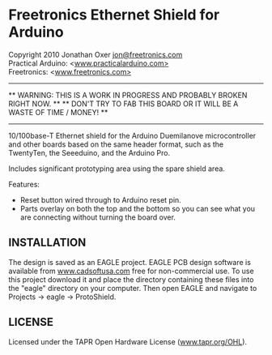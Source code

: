 Freetronics Ethernet Shield for Arduino
=======================================
Copyright 2010 Jonathan Oxer <jon@freetronics.com>  
Practical Arduino: <www.practicalarduino.com>  
Freetronics: <www.freetronics.com>

************************************************************************
** WARNING: THIS IS A WORK IN PROGRESS AND PROBABLY BROKEN RIGHT NOW. **
** DON'T TRY TO FAB THIS BOARD OR IT WILL BE A WASTE OF TIME / MONEY! **
************************************************************************

10/100base-T Ethernet shield for the Arduino Duemilanove microcontroller
and other boards based on the same header format, such as the TwentyTen,
the Seeeduino, and the Arduino Pro.

Includes significant prototyping area using the spare shield area.

Features:

 * Reset button wired through to Arduino reset pin.
 * Parts overlay on both the top and the bottom so you can see what you
   are connecting without turning the board over.


INSTALLATION
------------
The design is saved as an EAGLE project. EAGLE PCB design software is
available from www.cadsoftusa.com free for non-commercial use. To use
this project download it and place the directory containing these files
into the "eagle" directory on your computer. Then open EAGLE and
navigate to Projects -> eagle -> ProtoShield.


LICENSE
-------
Licensed under the TAPR Open Hardware License (www.tapr.org/OHL).

